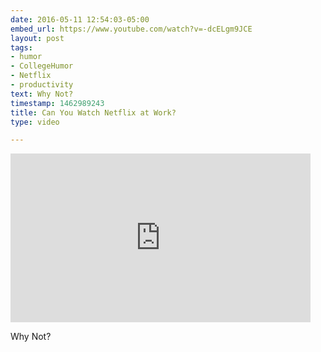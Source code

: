 ```yaml
---
date: 2016-05-11 12:54:03-05:00
embed_url: https://www.youtube.com/watch?v=-dcELgm9JCE
layout: post
tags:
- humor
- CollegeHumor
- Netflix
- productivity
text: Why Not?
timestamp: 1462989243
title: Can You Watch Netflix at Work?
type: video

---
```

<iframe width="480" height="270" src="https://www.youtube.com/embed/-dcELgm9JCE?feature=oembed" frameborder="0" allowfullscreen></iframe>

Why Not?